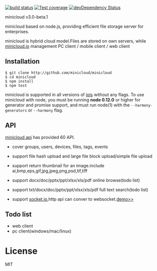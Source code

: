 
  [![build status][travis-image]][travis-url]
  [![Test coverage][coveralls-image]][coveralls-url]
  [![devDependency Status](https://david-dm.org/atom/electron/dev-status.svg)](https://david-dm.org/minicloud/minicloud#info=devDependencies)
  
  minicloud v3.0-beta.1

  minicloud based on node.js, providing efficient file storage server for enterprises.

  minicloud is hybrid cloud model.Files are stored on own servers, while [minicloud.io](http://minicloud.io) management PC client / mobile client / web client

## Installation
```
$ git clone http://github.com/minicloud/minicloud
$ cd minicloud
$ npm install
$ npm test
```

minicloud is supported in all versions of [iojs](https://iojs.org) without any flags.
To use minicloud with node, you must be running __node 0.12.0__ or higher for generator and promise support, and must run node(1)
  with the `--harmony-generators` or `--harmony` flag.

## API

[minicloud api](https://minicloud.readme.io/docs) has provided 60 API.

- cover groups, users, devices, files, tags, events

- support file hash upload and large file block upload/simple file upload

- support return thumbnail for an image.include ai,bmp,eps,gif,jpg,jpeg,png,psd,tif,tiff

- support docx/doc/pptx/ppt/xlsx/xls/pdf online browse(todo list)

- support txt/docx/doc/pptx/ppt/xlsx/xls/pdf full text search(todo list)

- support [socket.io](https://socket.io),http api can conver to websocket.[demo>>](https://minicloud.readme.io/docs/how-to-use-websocket)

## Todo list
 
- web client
- pc client(windows/mac/linux)

# License

  MIT
 
[travis-image]: https://img.shields.io/travis/minicloud/minicloud/master.svg?style=flat-square
[travis-url]: https://travis-ci.org/minicloud/minicloud 
[coveralls-image]: https://img.shields.io/coveralls/minicloud/minicloud/master.svg?style=flat-square
[coveralls-url]: https://coveralls.io/r/minicloud/minicloud?branch=master